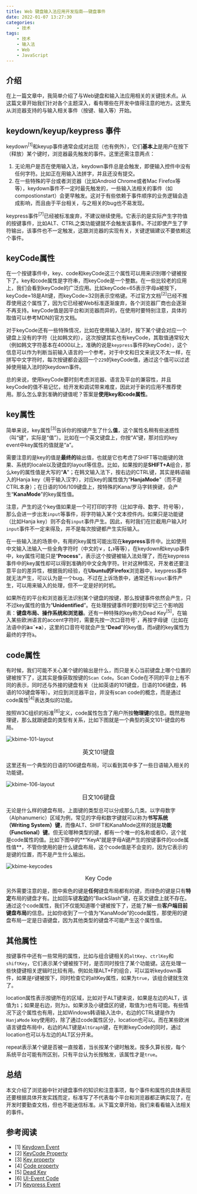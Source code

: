 ```yaml
---
title: Web 键盘输入法应用开发指南——键盘事件
date: 2022-01-07 13:27:30
categories:
    - 技术
tags: 
    - 技术
    - 输入法
    - Web
    - JavaScript
---
```

## 介绍
在上一篇文章中，我简单介绍了与Web键盘和输入法应用相关的关键技术点。从这篇文章开始我们针对各个主题深入，看有哪些在开发中值得注意的地方。这里先从浏览器支持的与输入相关事件（按键、输入等）开始。

## keydown/keyup/keypress 事件
keydown<sup>[1]</sup>和keyup事件通常会成对出现（也有例外），它们**基本上**是用户在按下（释放）某个键时，浏览器最先触发的事件。这里还需注意两点：

1. 无论用户是否在使用输入法，keydown事件总是会触发，即便输入控件中没有任何字符。比如正在用输入法拼字，并且还没有提交。
2. 在一些特殊的平台或者浏览器（比如Android Chrome或者Mac Firefox等等），keydown事件不一定时最先触发的，一些输入法相关的事件（如compostionstart）会更早触发。这对于有些依赖于事件顺序的业务逻辑会造成影响，而且由于平台相关，与之相关的bug也不易发现。

keypress事件<sup>[7]</sup>已经被标准废弃，不建议继续使用。它表示的是实际产生字符值的按键事件，比如ALT、CTRL之类功能键就不会触发该事件。不过即使产生了字符输出，该事件也不一定触发，这跟浏览器的实现有关，关键逻辑建议不要依赖这个事件。

## keyCode属性
在一个按键事件中，key、code和keyCode这三个属性可以用来识别哪个键被按下了。key和code属性是字符串，而keyCode是一个整数。在一些比较老的应用上，我们会看到keyCode的广泛应用。比如keyCode=65表示字母a被按下，keyCode=18是Alt键，而keyCode=32则表示空格键。不过官方文档<sup>[2]</sup>已经不推荐使用这个属性了，因为它已经被Web标准逐渐废弃，各个浏览器厂商也会逐渐不再支持。keyCode值是因平台和浏览器而异的，在使用时要特别注意，具体的取值可以参考MDN的官方文档。

对于keyCode还有一些特殊情况，比如在使用输入法时，按下某个键会对应一个键盘上没有的字符（比如韩文的），这次按键其实也有keyCode，其取值通常较大（例如韩文字符基本在4000以上，准确的说是`keypress`事件的keyCode），这个信息可以作为判断当前输入语言的一个参考。对于中文和日文来说又不太一样，在拼写中文字符时，每次按键都会返回一个`229`的keyCode值，通过这个值可以过滤掉使用输入法时的keydown事件。

总的来说，使用keyCode要时刻考虑浏览器、语言及平台的兼容性，并且keyCode的值不易记忆，给开发和调试带来难度，因此对于新的应用不推荐使用。那么怎么拿到准确的键值呢？答案是**使用key和code属性**。

## key属性
简单来说，key属性<sup>[3]</sup>告诉你的按键产生了什么**值**，这个属性名稍有些迷惑性（叫“键”，实际是“值”）。比如在一个英文键盘上，你按“A”键，那对应的key event中key属性的值就是“a”。

需要注意的是key的值是**最终的**输出值，也就是它也考虑了SHIFT等功能键的效果、系统的locale以及键盘的layout等信息。比如，如果按的是**SHIFT+A**组合，那么key的属性值是大写的“**A**"；在韩文输入法下，按右边的CTRL键，其实是韩语输入的Hanja key（用于输入汉字），对应key的属性值为“**HanjaMode**”（而不是CTRL本身）；在日语的106/109键盘上，按特殊的Kana/罗马字转换键，会产生“**KanaMode**”的key属性值。

注意，产生的这个key值如果是一个可打印的字符（比如字母、数字、符号等），那么会进一步出发`input`等事件，将字符输入某个文本控件内。如果只是功能键（比如Hanja key）则不会有`input`事件产生。因此，有时我们在拦截用户输入时`input`事件不一定来得及，并不是每次按键都产生实际输入。

在一些输入法的场景中，有用的key属性可能出现在**keypress**事件中。比如使用中文输入法输入一些全角字符时（中文的`￥`，`【`，`》`等等），在keydown和keyup事件中，key属性可能只是“**Process**”，表示这个按键被输入法处理了，而在keypress事件中的key属性却可以得到准确的中文全角字符。针对这种情况，开发者还要注意平台的差异性，根据我的经验，在**Ubuntu的Firefox**浏览器中，keypress事件就无法产生，可以认为是一个bug。不过在上诉场景中，通常还有`input`事件产生，可以用来输入的处理，但不一定是好的时机。

如果所在的平台和浏览器无法识别某个键盘的按键，那么按键事件依然会产生，只不过key属性的值为“**Unidentified**”。在处理按键事件时要时刻牢记三个影响因素：**键盘布局、操作系统和浏览器**。还有一种特殊的key称为Dead Key<sup>[5]</sup>，在输入某些欧洲语言的accent字符时，需要先按一次口音符号\`，再按字母键（比如在法语中的**à=\`+a**），这里的口音符号就会产生“**Dead**”的key值，而a键的key属性为最终的字符`à`。

## code属性
有时候，我们可能不关心某个键的输出是什么，而只是关心当前键盘上哪个位置的键被按下了，这其实是像获取按键的`Scan Code`。Scan Code在不同的平台上有不同的表示，同时还与外接的键盘有关（比如英语的101键盘，日语的106键盘，韩语的103键盘等等）。对应到浏览器平台，并没有scan code的概念，而是通过code属性<sup>[4]</sup>表达类似的功能。

按照W3C组织的标准<sup>[6]</sup>定义，code属性包含了用户所按**物理键**的信息。既然是物理键，那么就跟键盘的类型有关系，比如下图就是一个典型的英文101-键盘的布局。

![kbime-101-layout](keyboard-101-us.svg)
<center><div style="font-size:16px;">英文101键盘</div></center>

这里还有一个典型的日语的106键盘布局，可以看到其中多了一些日语输入相关的功能键。

![kbime-106-layout](keyboard-106-japanese.svg)
<center><div style="font-size:16px;">日文106键盘</div></center>

无论是什么样的键盘布局，上面键的类型总可以分成那么几类。以字母数字（Alphanumeric）区域为例，常见的字母和数字键就可以称为**书写系统（Writing System）键**，而像ALT、SHIFT和KanaMode这样的就是**功能（Functional）键**。但无论哪种类型的键，都有一个唯一的名称或者ID，这个就是code属性的值。比如下图中的**“KeyA”就是字母A键产生的按键事件的code属性值**，不管你使用的是什么键盘布局，这个code值是不会变的，因为它表示的是键的位置，而不是产生什么输出。

![kbime-keycodes](keyboard-codes-alphanum1.svg)
<center><div style="font-size:16px;">Key Code</div></center>

另外需要注意的是，图中紫色的键是**任何**键盘布局都有的键，而绿色的键是只有**特定**布局的键盘才有。比如回车键**左边**的“BackSlash”键，在英文键盘上就不存在。通过这个code属性，我们不仅能知道哪个键被按下了，还能了解一些**客户端目前键盘布局**的信息。比如你收到了一个值为“KanaMode”的code属性，那使用的键盘布局一定是日语键盘，因为其他类型的键盘不可能产生这个属性值。

## 其他属性
按键事件中还有一些常用的属性，比如与组合键相关的`altKey`、`ctrlKey`和`shiftKey`，它们表示某个键被按下时，是否同时按住了某个功能键。这在处理一些快捷键相关逻辑时比较有用。例如处理ALT+F的组合，可以监听keydown事件，如果是`F`键被按下，同时检查它的altKey属性，如果为`true`，该组合键就生效了。

location属性表示按键所在的区域，比如对于ALT键来说，如果是左边的ALT，该值为`1`；如果是右边，则为`2`。如果涉及小键盘区的键，取值为`3`也有可能。有些情况下这个属性也有用，比如Windows韩语输入法中，右边的CTRL键是作为`HanjaMode` key使用的，除了通过code属性区分，location也可以。而在某些欧洲语言键盘布局中，右边的ALT键是`AltGraph`键，在判断keyCode的同时，通过location也可以与左边的ALT区分开来。

repeat表示某个键是否被一直按着，当长按某个键时触发。按多久算长按，每个系统平台可能有所区别，只有平台认为长按触发，该属性才是`true`。

## 总结
本文介绍了浏览器中针对键盘事件的知识和注意事项，每个事件和属性的具体表现还要根据具体开发实践而定，标准写了不代表每个平台和浏览器都正确实现了，在开发时要勤查文档，但也不能迷信标准。从下篇文章开始，我们来看看输入法相关的事件。

## 参考阅读

- [1] [Keydown Event](https://developer.mozilla.org/en-US/docs/Web/API/Document/keydown_event)
- [2] [KeyCode Property](https://developer.mozilla.org/en-US/docs/Web/API/KeyboardEvent/keyCode)
- [3] [Key property](https://developer.mozilla.org/en-US/docs/Web/API/KeyboardEvent/key)
- [4] [Code property](https://developer.mozilla.org/en-US/docs/Web/API/KeyboardEvent/code)
- [5] [Dead Key](https://en.wikipedia.org/wiki/Dead_key#/)
- [6] [UI-Event Code](https://www.w3.org/TR/uievents-code/)
- [7] [Keypress Event](https://developer.mozilla.org/en-US/docs/Web/API/Document/keypress_event)
